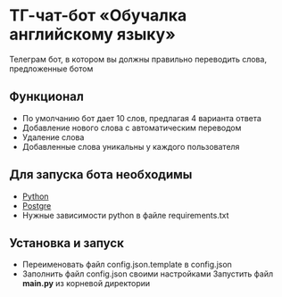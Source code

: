 #  ТГ-чат-бот «Обучалка английскому языку»

Телеграм бот, в котором вы должны правильно переводить слова, предложенные ботом

## Функционал

 - По умолчанию бот дает 10 слов, предлагая 4 варианта ответа
 - Добавление нового слова с автоматическим переводом
 - Удаление слова
 - Добавленные слова уникальны у каждого пользователя
 
 ## Для запуска бота необходимы
 
 - [Python](https://www.python.org/)
 - [Postgre](https://www.postgresql.org/)
 - Нужные зависимости python в файле requirements.txt

## Установка и запуск

 - Переименовать файл config.json.template в config.json
 - Заполнить файл config.json своими настройками
Запустить файл **main.py** из корневой директории